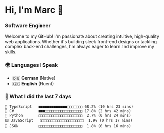 # Hi, I'm Marc 👋 
### Software Engineer

Welcome to my GitHub! I'm passionate about creating intuitive, high-quality web applications. Whether it's building sleek front-end designs or tackling complex back-end challenges, I'm always eager to learn and improve my skills.  

### 🌍 Languages I Speak  
- 🇩🇪 **German** (Native)  
- 🇬🇧 **English** (Fluent)

### 🤯 What I did the last 7 days

```
🔷 TypeScript   ■■■■■■■■■■■■■□□□□□□□ 68.2% (10 hrs 23 mins)
🔷 C#           ■■■□□□□□□□□□□□□□□□□□ 17.8% (2 hrs 42 mins)
🐍 Python       □□□□□□□□□□□□□□□□□□□□  2.7% (0 hrs 24 mins)
🟨 JavaScript   □□□□□□□□□□□□□□□□□□□□  1.9% (0 hrs 17 mins)
📄 JSON         □□□□□□□□□□□□□□□□□□□□  1.8% (0 hrs 16 mins)
```